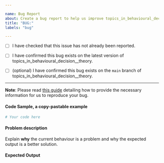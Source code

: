 ```yaml
---

name: Bug Report
about: Create a bug report to help us improve topics_in_behavioural_decision__theory
title: "BUG:"
labels: "bug"

---
```


- [ ] I have checked that this issue has not already been reported.

- [ ] I have confirmed this bug exists on the latest version of topics_in_behavioural_decision__theory.

- [ ] (optional) I have confirmed this bug exists on the `main` branch of topics_in_behavioural_decision__theory.

---

**Note**: Please read [this
guide](https://matthewrocklin.com/blog/work/2018/02/28/minimal-bug-reports) detailing
how to provide the necessary information for us to reproduce your bug.

#### Code Sample, a copy-pastable example

```python
# Your code here
```

#### Problem description

Explain **why** the current behaviour is a problem and why the expected output is a
better solution.

#### Expected Output
